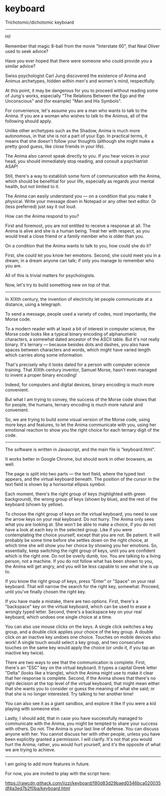# keyboard
Trichotomic/dichotomic keyboard

* * *

Hi!

Remember that magic 8-ball from the movie "Interstate 60", that Neal Oliver used to seek advice?

Have you ever hoped that there were someone who could provide you a similar advice?

Swiss psychologist Carl Jung discovered the existence of Anima and Animus archetypes, hidden within men's and women's mind, respectfully.

At this point, it may be dangerous for you to proceed without reading some of Jung's works, especially "The Relations Between the Ego and the Unconscious" and (for example) "Man and His Symbols".

For convenience, let's assume you are a man who wants to talk to the Anima. If you are a woman who wishes to talk to the Animus, all of the following should apply.

Unlike other archetypes such as the Shadow, Anima is much more autonomous, in that she is not a part of your Ego. In practical terms, it means that she doesn't follow your thoughts (although she might make a pretty good guess, like close friends in your life).

The Anima also cannot speak directly to you. If you hear voices in your head, you should immediately stop reading, and consult a psychiatrist ASAP!

Still, there's a way to establish some form of communication with the Anima, which should be benefitial for your life, especially as regards your mental health, but not limited to it.

The Anima can easily understand you — on a condition that you make it physical. Write your message down in Notepad or any other text editor. Or (less preferred) just say it out loud.

How can the Anima respond to you?

First and foremost, you are not entitled to receive a response at all. The Anima is alive and she is a human being. Treat her with respect, as you would treat a close friend or a family member who is older than you.

On a condition that the Anima wants to talk to you, how could she do it?

First, she could let you know her emotions. Second, she could meet you in a dream; in a dream anyone can talk; if only you manage to remember who you are.

All of this is trivial matters for psychologists.

Now, let's try to build something new on top of that.

* * *

In XIXth century, the invention of electricity let people communicate at a distance, using a telegraph.

To send a message, people used a variety of codes, most importantly, the Morse code.

To a modern reader with at least a bit of interest in computer science, the Morse code looks like a typical binary encoding of alphanumeric characters, a somewhat dated ancestor of the ASCII table. But it's not really binary. It's ternary — because besides dots and dashes, you also have spaces between characters and words, which might have varied length which carries along some information.

That's precisely why it looks dated for a person with computer science training. That XIXth century inventor, Samuel Morse, hasn't even managed to invent a proper binary encoding!

Indeed, for computers and digital devices, binary encoding is much more convenient.

But what I am trying to convey, the success of the Morse code shows that for people, the humans, ternary encoding is much more natural and convenient.

So, we are trying to build some visual version of the Morse code, using more keys and features, to let the Anima communicate with you, using her emotional reaction to show you the right choice for each ternary digit of the code.

* * *

The software is written in Javascript, and the main file is "keyboard.html".

It works better in Google Chrome, but should work in other browsers, as well.

The page is split into two parts — the text field, where the typed text appears, and the virtual keyboard beneath. The position of the cursor in the text field is shown by a horisontal ellipsis symbol.

Each moment, there's the right group of keys (highlighted with green background), the wrong group of keys (shown by blue), and the rest of the keyboard (shown by yellow).

To choose the right group of keys on the virtual keyboard, you need to use the arrow keys on your real keyboard. Do not hurry. The Anima only sees what you are looking at. She won't be able to make a choice, if you do not have a look at each key in the selected group. Like if you were contemplating the choice yourself, except that you are not. Be patient. It will probably be some time before she settles down on the right choice, at which time she will show you her choice by showing you her emotions. So, essentially, keep switching the right group of keys, until you are confident which is the right one. Do not be overly dumb, too. You are talking to a living person, not a machine. If you do not follow what has been shown to you, the Anima will get angry, and you will be less capable to see what she is up to.

If you know the right group of keys, press "Enter" or "Space" on your real keyboard. That will narrow the search for the right key, somewhat. Proceed, until you've finally chosen the right key.

If you have made a mistake, there are two options. First, there's a "backspace" key on the virtual keyboard, which can be used to erase a wrongly typed letter. Second, there's a backspace key on your real keyboard, which undoes one single choice at a time.

You can also use mouse clicks on the keys. A single click switches a key group, and a double click applies your choice of the key group. A double click on an inactive key undoes one choice. Touches on mobile devices also work! A single touch would select a key group, and two consecutive touches on the same key would apply the choice (or undo it, if you tap an inactive key twice).

There are two ways to see that the communication is complete. First, there's an "ESC" key on the virtual keyboard. It types a capital Greek letter "Delta" (looks like a triangle), which the Anima might use to make it clear that her response is complete. Second, if the Anima shows that there's no right decision at the top level of the virtual keyboard, that might mean either that she wants you to consider or guess the meaning of what she said; or that she is no longer interested. Try talking to her another time!

You can also see it as a giant sandbox, and explore it like if you were a kid playing with someone else.

Lastly, I should  add, that in case you have successfully managed to communicate with the Anima, you might be tempted to share your success with others. Do not. The Anima is your last line of defense. You can discuss anyone with her. You cannot discuss her with other people, unless you have been explicitly granted a permission. I will clarify. It's not that you would hurt the Anima; rather, you would hurt yourself, and it's the opposite of what we are trying to achieve.

* * *

I am going to add more features in future.

For now, you are invited to play with the script here:

https://rawcdn.githack.com/jizzi/keyboard/f80d83d29baed0346bca020035df4a3ed7b2f0ba/keyboard.html
